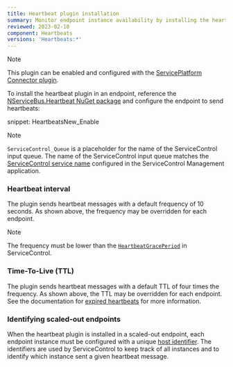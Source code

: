 ```yaml
---
title: Heartbeat plugin installation
summary: Monitor endpoint instance availability by installing the heartbeat plugin
reviewed: 2023-02-10
component: Heartbeats
versions: 'Heartbeats:*'
---
```


> [!NOTE]
> This plugin can be enabled and configured with the [ServicePlatform Connector plugin](/platform/connecting.md).

To install the heartbeat plugin in an endpoint, reference the [NServiceBus.Heartbeat NuGet package](https://www.nuget.org/packages/NServiceBus.Heartbeat/) and configure the endpoint to send heartbeats:

snippet: HeartbeatsNew_Enable

> [!NOTE]
> `ServiceControl_Queue` is a placeholder for the name of the ServiceControl input queue. The name of the ServiceControl input queue matches the [ServiceControl service name](/servicecontrol/installation.md#servicecontrol-plugins) configured in the ServiceControl Management application.

### Heartbeat interval

The plugin sends heartbeat messages with a default frequency of 10 seconds. As shown above, the frequency may be overridden for each endpoint.

> [!NOTE]
> The frequency must be lower than the [`HeartbeatGracePeriod`](/servicecontrol/creating-config-file.md#plugin-specific-servicecontrolheartbeatgraceperiod) in ServiceControl.

### Time-To-Live (TTL)

The plugin sends heartbeat messages with a default TTL of four times the frequency. As shown above, the TTL may be overridden for each endpoint. See the documentation for [expired heartbeats](expired-heartbeats.md) for more information.

### Identifying scaled-out endpoints

When the heartbeat plugin is installed in a scaled-out endpoint, each endpoint instance must be configured with a unique [host identifier](/nservicebus/hosting/override-hostid.md). The identifiers are used by ServiceControl to keep track of all instances and to identify which instance sent a given heartbeat message.
